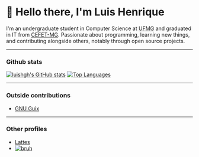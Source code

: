 # 👋 Hello there, I'm Luis Henrique

I'm an undergraduate student in Computer Science at [UFMG](https://ufmg.br/international-visitors) and graduated in IT from [CEFET-MG](https://www.divinopolis.cefetmg.br/). Passionate about programming, learning new things, and contributing alongside others, notably through open source projects.

---
### Github stats
[![luishgh's GitHub stats](https://github-readme-stats.vercel.app/api?username=luishgh&show_icons=true&theme=github_dark&hide_rank=true&hide=stars)](https://github.com/anuraghazra/github-readme-stats) [![Top Languages](https://github-readme-stats.vercel.app/api/top-langs/?username=luishgh&theme=github_dark&layout=compact)](https://github.com/anuraghazra/github-readme-stats)

---
### Outside contributions

- [GNU Guix](https://issues.guix.gnu.org/search?query=is%3A+closed+submitter%3A%22Luis+Henrique+Gomes+Higino%22)

---
### Other profiles

- [Lattes](http://lattes.cnpq.br/8358867793759931)
- [![bruh](https://www.codewars.com/users/luishgh/badges/small)](https://www.codewars.com/users/luishgh)

<!--
**LuisHGH/LuisHGH** is a ✨ _special_ ✨ repository because its `README.md` (this file) appears on your GitHub profile.
